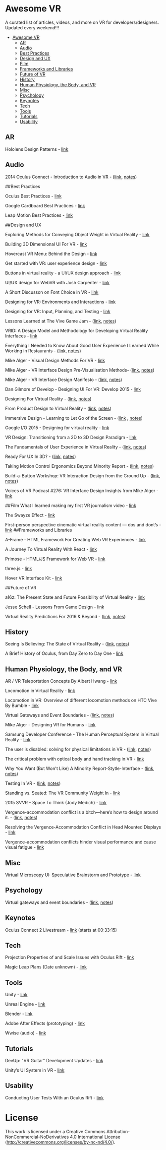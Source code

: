 # Awesome VR
A curated list of articles, videos, and more on VR for developers/designers. Updated every weekend!!!

- [Awesome VR](#awesome-vr)
	- [AR](#ar)
	- [Audio](#audio)
	- [Best Practices](#best-practices)
	- [Design and UX](#design-and-ux)
	- [Film](#film)
	- [Frameworks and Libraries](#frameworks-and-libraries)
	- [Future of VR](#future-of-vr)
	- [History](#history)
	- [Human Physiology, the Body, and VR](#human-physiology-the-body-and-vr)
	- [Misc](#misc)
	- [Psychology](#psychology)
	- [Keynotes](#keynotes)
	- [Tech](#tech)
	- [Tools](#tools)
	- [Tutorials](#tutorials)
	- [Usability](#usability)

## AR

Hololens Design Patterns - [link](http://www.hololensfocus.com/design-patterns-1/)

## Audio

2014 Oculus Connect - Introduction to Audio in VR - ([link](https://www.youtube.com/watch?v=X6wSEMh8nR8&feature=youtu.be), [notes](https://github.com/thejourneydude/awesome_vr/blob/master/notes/2014%20Oculus%20Connect%20-%20Introduction%20to%20Audio%20in%20VR.md))

##Best Practices

Oculus Best Practices - [link](https://developer.oculus.com/documentation/intro-vr/latest/concepts/book-bp/)

Google Cardboard Best Practices -  [link](https://www.google.com/design/spec-vr/designing-for-google-cardboard/a-new-dimension.html#)

Leap Motion Best Practices - [link](https://developer.leapmotion.com/assets/Leap%20Motion%20VR%20Best%20Practices%20Guidelines.pdf)


##Design and UX

Exploring Methods for Conveying Object Weight in Virtual Reality - [link](http://www.roadtovr.com/b-reel-simulating-object-weight-mass-virtual-reality-motion-controllers/)

Building 3D Dimensional UI For VR - [link](http://www.gdcvault.com/play/1023652/Building-3-Dimensional-UI-for)

Hovercast VR Menu: Behind the Design - [link](http://blog.leapmotion.com/hovercast-vr-menu-behind-design)

Get started with VR: user experience design - [link](http://www.vrinflux.com/the-basics-of-virtual-reality-ux/)

Buttons in virtual reality - a UI/UX design approach - [link](http://realityshift.io/blog/buttons-in-virtual-reality-a-ui-ux-design-approach)

UI/UX design for WebVR with Josh Carpenter - [link](https://www.youtube.com/watch?v=ZOaOYTOpwyM)

A Short Discusson on Font Choice in VR - [link](https://www.reddit.com/r/oculus/comments/45w3am/vr_fonts/)

Designing for VR: Environments and Interactions - [link](https://channel9.msdn.com/blogs/misslivirose/Designing-for-VR-Environments-and-Interactions)


Designing for VR: Input, Planning, and Testing - [link](https://channel9.msdn.com/blogs/misslivirose/Designing-for-VR-Input-Planning-and-Testing?ocid=EntriesInArea)


Lessons Learned at The Vive Game Jam - ([link](https://www.youtube.com/watch?v=tQQPuZPWCN4), [notes](https://github.com/thejourneydude/awesome_vr/blob/master/notes/Lessons%20Learned%20at%20The%20Vive%20Game%20Jam.md))

VRID: A Design Model and Methodology for Developing
Virtual Reality Interfaces - [link](http://www.cs.tufts.edu/~jacob/papers/vrst01.tanriverdi.pdf)

Everything I Needed to Know About Good User Experience I Learned While Working in Restaurants - ([link](https://www.nngroup.com/articles/ux-learn-in-restaurants/), [notes](https://github.com/thejourneydude/awesome_vr/blob/master/notes/Everything%20I%20Needed%20to%20Know%20About%20Good%20User%20Experience%20I%20Learned%20While%20Working%20in%20Restaurants.md))

Mike Alger - Visual Design Methods For VR - [link](http://aperturesciencellc.com/vr/VisualDesignMethodsforVR_MikeAlger.pdf)

Mike Alger - VR Interface Design Pre-Visualisation Methods- ([link](https://vimeo.com/141330081), [notes](https://github.com/thejourneydude/awesome_vr/blob/master/notes/VR%20Interface%20Design%20Pre-Visualization%20Methods.md))

Mike Alger - VR Interface Design Manifesto - ([link](https://vimeo.com/116101132), [notes](https://github.com/thejourneydude/awesome_vr/blob/master/notes/Mike%20Alger's%20VR%20Interace%20Design%20Manifesto.md))

Dan Gilmore of Develop - Designing UI For VR: Develop 2015 - [link](https://www.youtube.com/watch?v=4lRhTPQroi0)

Designing For Virtual Reality - ([link](https://ustwo.com/blog/designing-for-virtual-reality-google-cardboard/), [notes](https://github.com/thejourneydude/awesome_vr/blob/master/notes/Designing-For-Virtual-Reality.md))

From Product Design to Virtual Reality - ([link](https://medium.com/google-design/from-product-design-to-virtual-reality-be46fa793e9b#.35inq8qh3),  [notes](https://github.com/thejourneydude/awesome_vr/blob/master/notes/From-Product-Design-To-Virtual-Reality.md))

Immersive Design - Learning to Let Go of the Screen - ([link](https://medium.com/backchannel/immersive-design-76499204d5f6#.h7myyf7az) , [notes](https://github.com/thejourneydude/awesome_vr/blob/master/notes/Immersive-Design-Learning-To-Let-Go-Of-The-Screen.md))

Google I/O 2015 - Designing for virtual reality - [link](https://youtu.be/Qwh1LBzz3AU)

VR Design: Transitioning from a 2D to 3D Design Paradigm - [link](https://www.youtube.com/watch?v=XjnHr_6WSqo&feature=youtu.be)

The Fundamentals of User Experience in Virtual Reality - ([link](http://www.blockinterval.com/project-updates/2015/10/15/user-experience-in-virtual-reality), [notes](https://github.com/thejourneydude/awesome_vr/blob/master/notes/The%20Fundamentals%20Of%20User%20Experience%20In%20Virtual%20Reality.md))

Ready For UX In 3D? - ([link](http://www.blockinterval.com/project-updates/2015/10/27/ux-moves-to-3d), [notes](https://github.com/thejourneydude/awesome_vr/blob/master/notes/Ready%20For%20UX%20In%203D.md))

Taking Motion Control Ergonomics Beyond Minority Report - ([link](http://blog.leapmotion.com/taking-motion-control-ergonomics-beyond-minority-report/), [notes](https://github.com/thejourneydude/awesome_vr/blob/master/notes/Leap%20Motion's%20Best%20Practices.md))

Build-a-Button Workshop: VR Interaction Design from the Ground Up - ([link](http://blog.leapmotion.com/build-button-workshop-vr-interaction-design-ground/), [notes](https://github.com/thejourneydude/awesome_vr/blob/master/notes/Build-a-Button%20Workshop:%20VR%20Interaction%20Design%20from%20the%20Ground%20Up.md))

Voices of VR Podcast #276: VR Interface Design Insights from Mike Alger - [link](https://overcast.fm/+BnTpq6J7g)

##Film
What I learned making my first VR journalism video - [link](https://medium.com/@tseymat/what-i-learned-making-my-first-vr-journalism-video-397ac1744b64#.5bfts4r2r)

The Swayze Effect - [link](https://storystudio.oculus.com/en-us/blog/the-swayze-effect/)

First-person perspective cinematic virtual reality content — dos and dont’s - [link](https://medium.com/@ashokbania/first-person-perspective-cinematic-virtual-reality-content-dos-and-dont-s-f2c7b986302f#.xyvvv4y65)
##Frameworks and Libraries

A-Frame - HTML Framework For Creating Web VR Experiences - [link](https://aframe.io/)

A Journey To Virtual Reality With React - [link](https://medium.com/@clayallsopp/a-journey-to-virtual-reality-with-react-6e3b86140a63#.rvps81eev)

Primose - HTML/JS Framework for Web VR - [link](http://www.primrosevr.com/)

three.js - [link](http://threejs.org/)

Hover VR Interface Kit - [link](https://github.com/aestheticinteractive/Hover-VR-Interface-Kit)


##Future of VR

a16z: The Present State and Future Possibility of Virtual Reality - [link](https://overcast.fm/+BlzGapn4Y)  

Jesse Schell - Lessons From Game Design - [link](https://vimeo.com/142191776)

Virtual Reality Predictions For 2016 & Beyond - ([link](https://medium.com/@shawnfromportland/virtual-reality-predictions-for-2016-beyond-c4d9adf9f13e#.m9exhgfvb), [notes](https://github.com/thejourneydude/awesome_vr/blob/master/notes/Virtual-Reality-Predictions-For-2016-%26-Beyond.md))


## History

Seeing Is Believing: The State of Virtual Reality - ([link](http://www.theverge.com/a/virtual-reality/intro), [notes](https://github.com/thejourneydude/awesome_vr/blob/master/notes/Seeing-Is-Believing-The-State-Of-Virtual-Reality.md))

A Brief History of Oculus, from Day Zero to Day One - [link](https://medium.com/kickstarter/a-brief-history-of-oculus-from-day-zero-to-day-one-8878aae002f8#.wu4u38ewe)

## Human Physiology, the Body, and VR

AR / VR Teleportation Concepts By Albert Hwang - [link](http://www.albert-hwang.com/blog/2016/5/ar-teleportation-concepts)

Locomotion in Virtual Reality - [link](https://www.youtube.com/watch?v=J8o71UycDa0)

Locomotion in VR: Overview of different locomotion methods on HTC Vive By Bumble - [link](https://www.youtube.com/watch?v=p0YxzgQG2-E)

Virtual Gateways and Event Boundaries - ([link](https://github.com/thejourneydude/awesome_vr/blob/master/notes/2014%20Oculus%20Connect%20-%20Introduction%20to%20Audio%20in%20VR.md), [notes](https://github.com/thejourneydude/awesome_vr/blob/master/notes/Virtual%20Gateways%20and%20Event%20Boundaries.md))

Mike Alger - Designing VR for Humans - [link](https://www.youtube.com/watch?v=fEMDo-SBO1g&feature=youtu.be)

Samsung Developer Conference - The Human Perceptual System in Virtual Reality - [link](https://www.youtube.com/watch?v=fx1oaRCGC1s)

The user is disabled: solving for physical limitations in VR - ([link](http://vrinflux.com/the-user-is-disabled-solving-for-physical-limitations-in-vr/), [notes](https://github.com/thejourneydude/awesome_vr/blob/master/notes/The%20User%20is%20Disabled:%20Solving%20For%20Physical%20Limitations%20in%20VR.md))

The critical problem with optical body and hand tracking in VR - [link](http://vrinflux.com/the-critical-problem-with-optical-body-and-hand-tracking-in-vr/)

Why You Want (But Won't Like) A Minority Report-Stytle-Interface - ([link](http://www.kickerstudio.com/2010/11/why-you-want-but-wont-like-a-minority-report-style-interface/), [notes](https://github.com/thejourneydude/awesome_vr/blob/master/notes/WHY%20YOU%20WANT%20(BUT%20WON%E2%80%99T%20LIKE)%20A%20MINORITY%20REPORT-STYLE%20INTERFACE.md))

Testing In VR - ([link](http://www.properqa.com/#!vr-testing/c69b), [notes](https://github.com/thejourneydude/awesome_vr/blob/master/notes/Testing%20In%20VR%20Has%20Unique%20Challenges.md))

Standing vs. Seated: The VR Community Weight In - [link](http://www.blockinterval.com/project-updates/2015/9/30/standing-vs-seated-the-vr-community-weighs-in)

2015 SVVR - Space To Think (Jody Medich) - [link](https://youtu.be/ziVoJaYwYNY)

Vergence-accommodation conflict is a bitch—here’s how to design around it. - ([link](http://vrinflux.com/vergence-accommodation-conflict-is-a-bitch-heres-how-to-design-around-it/), [notes](Vergence-Accomadation-Conflic-Is-A-Bitch-Here's-How-To-Design-Around-It.md))

Resolving the Vergence-Accommodation
Conflict in Head Mounted Displays - [link](https://www.cs.umd.edu/sites/default/files/scholarly_papers/Kramidarev.pdf)

Vergence–accommodation conflicts hinder visual performance and cause visual fatigue - [link](http://www.ncbi.nlm.nih.gov/pmc/articles/PMC2879326/)

## Misc
Virtual Microscopy UI: Speculative Brainstorm and Prototype - [link](http://www.microscopy-uk.org.uk/mag/indexmag.html?http://www.microscopy-uk.org.uk/mag/artmay16/js-photomicro-VR.html)

## Psychology
Virtual gateways and event boundaries - ([link](http://www.vrinflux.com/virtual-gateways-and-event-boundaries/), [notes](https://github.com/thejourneydude/awesome_vr/blob/master/notes/Virtual%20Gateways%20and%20Event%20Boundaries.md))

## Keynotes

Oculus Connect 2 Livestream - [link](http://www.twitch.tv/oculus/v/17538854) (starts at 00:33:15)

## Tech

Projection Properties of and Scale Issues with Oculus Rift - [link](https://www.youtube.com/watch?v=lsKuGUYXHa4)

Magic Leap Plans (Date unknown) - [link](https://cdn1.vox-cdn.com/uploads/chorus_asset/file/4296725/61845907_1_.0.pdf)

## Tools

Unity - [link](https://unity3d.com)

Unreal Engine - [link](https://www.unrealengine.com)

Blender - [link](https://www.blender.org/)

Adobe After Effects (prototyping) - [link](http://www.adobe.com/products/aftereffects.html)

Wwise (audio) - [link](https://www.audiokinetic.com/products/wwise/)

## Tutorials

DevUp: "VR Guitar" Development Updates - [link](https://www.youtube.com/playlist?list=PLmUZ4l5SqKXxVdI8GNld1-YZRClvu-ljw)

Unity’s UI System in VR - [link](https://developer.oculus.com/blog/unitys-ui-system-in-vr/)

## Usability
Conducting User Tests With an Oculus Rift - [link](https://www.twentymilliseconds.com/post/user-testing-oculus-rift/)


# License
This work is licensed under a Creative Commons Attribution-NonCommercial-NoDerivatives 4.0 International License (http://creativecommons.org/licenses/by-nc-nd/4.0/).

